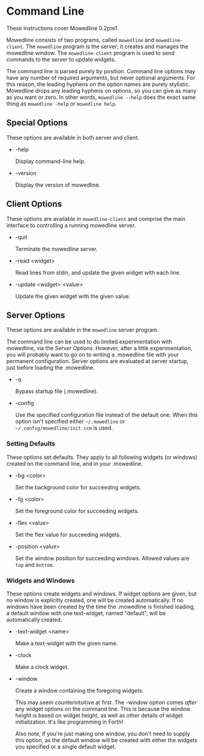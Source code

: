 
Command Line
============

These instructions cover Mowedline 0.2pre1.

Mowedline consists of two programs, called `mowedline` and
`mowedline-client`.  The `mowedline` program is the server; it creates and
manages the mowedline window.  The `mowedline-client` program is used to
send commands to the server to update widgets.

The command line is parsed purely by position.  Command line options may
have any number of required arguments, but never optional arguments.  For
this reason, the leading hyphens on the option names are purely
stylistic.  Mowedline drops any leading hyphens on options, so you can
give as many as you want or zero.  In other words, `mowedline --help` does
the exact same thing as `mowedline -help` or `mowedline help`.


Special Options
---------------

These options are available in both server and client.

 * -help

    Display command-line help.

 * -version

    Display the version of mowedline.


Client Options
--------------

These options are available in `mowedline-client` and comprise the main
interface to controlling a running mowedline server.

 * -quit

    Terminate the mowedline server.

 * -read \<widget>

    Read lines from stdin, and update the given widget with each line.

 * -update \<widget> \<value>

    Update the given widget with the given value.


Server Options
--------------

These options are available in the `mowedline` server program.

The command line can be used to do limited experimentation with mowedline,
via the _Server Options_.  However, after a little experimentation, you
will probably want to go on to writing a .mowedline file with your
permanent configuration.  Server options are evaluated at server startup,
just before loading the .mowedline.


 * -q

   Bypass startup file (.mowedline).

 * -config <file>

   Use the specified configuration file instead of the default one.
   When this option isn't specified either `~/.mowedline` or
   `~/.config/mowedline/init.scm` is used.

### Setting Defaults

These options set defaults.  They apply to all following widgets (or
windows) created on the command line, and in your .mowedline.

 * -bg \<color>

   Set the background color for succeeding widgets.

 * -fg \<color>

   Set the foreground color for succeeding widgets.

 * -flex \<value>

   Set the flex value for succeeding widgets.

 * -position \<value>

   Set the window position for succeeding windows.  Allowed values are
   `top` and `bottom`.


### Widgets and Windows

These options create widgets and windows.  If widget options are given,
but no window is explicitly created, one will be created automatically.
If no windows have been created by the time the .mowedline is finished
loading, a default window with one text-widget, named "default", will be
automatically created.

 * -text-widget \<name>

   Make a text-widget with the given name.

 * -clock

   Make a clock widget.

 * -window

   Create a window containing the foregoing widgets.

   This may seem counterintuitive at first.  The -window option comes
   _after_ any widget options on the command line.  This is because the
   window height is based on widget height, as well as other details of
   widget initialization.  It's like programming in Forth!

   Also note, if you're just making one window, you don't need to supply
   this option, as the default window will be created with either the
   widgets you specified or a single default widget.
